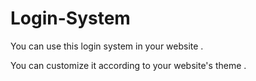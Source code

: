 # Login-System

You can use this login system in your website .

You can customize it according to your website's theme .
